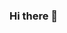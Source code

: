 ### Hi there 👋

<!--
**shawnharrel/shawnharrel** is a ✨ _special_ ✨ repository because its `README.md` (this file) appears on your GitHub profile.

Here are some ideas to get you started:

- 🔭 I’m currently working on my dissertation in instructional design
- 🌱 I’m currently learning to work with high school software design students
- 👯 I’m looking to collaborate on projects with my colleagues at Summit
- 🤔 I’m looking for help with finishing my dissertation 😮‍💨
- 💬 Ask me about jazz theory
- 📫 How to reach me: shawn dot harrel at LS R7 dot net
- 😄 Pronouns: he/him
-->
